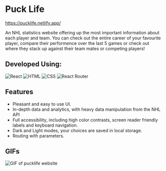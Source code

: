 # **Puck Life**
https://pucklife.netlify.app/

An NHL statistics website offering up the most important information about each player and team. You can check out the entire career of your favourite player, compare their performence over the last 5 games or check out where they stack up against their team mates or competing players!
## Developed Using:
<img alt="React" src="https://img.shields.io/badge/React-20232A?style=for-the-badge&logo=react&logoColor=61DAFB" />
<img alt="HTML" src="https://img.shields.io/badge/HTML5-E34F26?style=for-the-badge&logo=html5&logoColor=white" />
<img alt="CSS" src="https://img.shields.io/badge/CSS3-1572B6?style=for-the-badge&logo=css3&logoColor=white" />
<img alt="React Router" src="https://img.shields.io/badge/React_Router-CA4245?style=for-the-badge&logo=react-router&logoColor=white" />

## **Features**

- Pleasant and easy to use UI.
- In-depth data and analytics, with heavy data manipulation from the NHL API
- Full accessibility, including high color contrasts, screen reader friendly labels and keyboard navigation.
- Dark and Light modes, your choices are saved in local storage.
- Routing with parameters.


## **GIFs**
![GIF of pucklife website](https://github.com/CanadaBound/Puck_Life/blob/master/PuckLifeGIF.gif "Pucklife website GIF")

